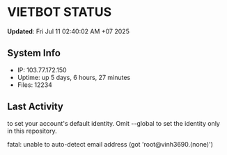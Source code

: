 # VIETBOT STATUS
**Updated**: Fri Jul 11 02:40:02 AM +07 2025

## System Info
- IP: 103.77.172.150
- Uptime: up 5 days, 6 hours, 27 minutes
- Files: 12234

## Last Activity

to set your account's default identity.
Omit --global to set the identity only in this repository.

fatal: unable to auto-detect email address (got 'root@vinh3690.(none)')
